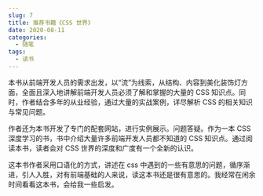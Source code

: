 ```yaml
---
slug: 7
title: 推荐书籍《CSS 世界》
date: 2020-08-11
categories: 
  - 随笔
tags: 
  - 读书
---
```


本书从前端开发人员的需求出发，以“流”为线索，从结构、内容到美化装饰灯方面，全面且深入地讲解前端开发人员必须了解和掌握的大量的 CSS 知识点。同时，作者结合多年的从业经验，通过大量的实战案例，详尽解析 CSS 的相关知识与常见问题。

作者还为本书开发了专门的配套网站，进行实例展示。问题答疑。作为一本 CSS 深度学习的书，书中介绍大量许多前端开发人员都不知道的 CSS 知识点。通过阅读本书，读者会对 CSS 世界的深度和广度有一个全新的认识。

这本书作者采用口语化的方式，讲述在 css 中遇到的一些有意思的问题，循序渐进，引人入胜，对有前端基础的人来说，读这本书还是很有意思的。我经常在闲余时间看看这本书，会给我一些启发。
